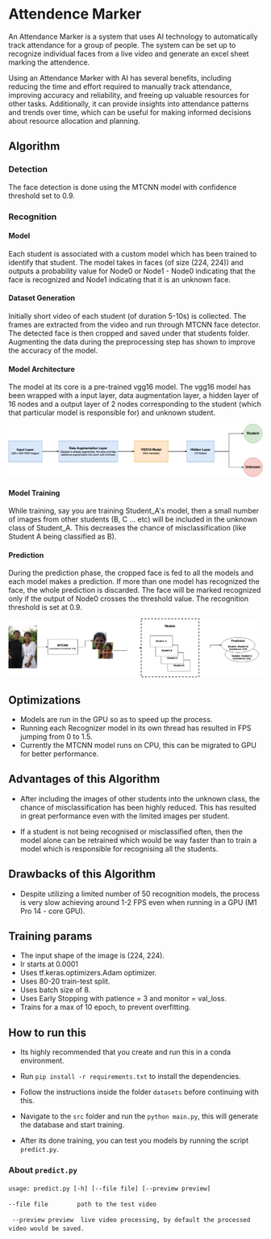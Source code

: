 # Attendence Marker
An Attendance Marker is a system that uses AI technology to automatically track attendance for a group of people. The system can be set up to recognize individual faces from a live video and generate an excel sheet marking the attendence.

Using an Attendance Marker with AI has several benefits, including reducing the time and effort required to manually track attendance, improving accuracy and reliability, and freeing up valuable resources for other tasks. Additionally, it can provide insights into attendance patterns and trends over time, which can be useful for making informed decisions about resource allocation and planning.

## Algorithm

### Detection
The face detection is done using the MTCNN model with confidence threshold set to 0.9.

### Recognition

#### Model
Each student is associated with a custom model which has been trained to identify that student. The model takes in faces (of size (224, 224)) and outputs a probability value for Node0 or Node1 - Node0 indicating that the face is recognized and Node1 indicating that it is an unknown face.

#### Dataset Generation
Initially short video of each student (of duration 5-10s) is collected. The frames are extracted from the video and run through MTCNN face detector. The detected face is then cropped and saved under that students folder. Augmenting the data during the preprocessing step has shown to improve the accuracy of the model.

#### Model Architecture
The model at its core is a pre-trained vgg16 model. The vgg16 model has been wrapped with a input layer, data augmentation layer, a hidden layer of 16 nodes and a output layer of 2 nodes corresponding to the student (which that particular model is responsible for) and unknown student.

![Model Architecture](assets/Model.png)

#### Model Training
While training, say you are training Student_A's model, then a small number of images from other students (B, C ... etc) will be included in the unknown class of Student_A. This decreases the chance of misclassification (like Student A being classified as B).

#### Prediction
During the prediction phase, the cropped face is fed to all the models and each model makes a prediction. If more than one model has recognized the face, the whole prediction is discarded. The face will be marked recognized only if the output of Node0 crosses the threshold value. The recognition threshold is set at 0.9.

![Algorithm flow](assets/AlgoFlow.png)

## Optimizations
- Models are run in the GPU so as to speed up the process.
- Running each Recognizer model in its own thread has resulted in FPS jumping from 0 to 1.5.
- Currently the MTCNN model runs on CPU, this can be migrated to GPU for better performance.

## Advantages of this Algorithm
- After including the images of other students into the unknown class, the chance of misclassification has been highly reduced. This has resulted in great performance even with the limited images per student.

- If a student is not being recognised or misclassified often, then the model alone can be retrained which would be way faster than to train a model which is responsible for recognising all the students.
    
## Drawbacks of this Algorithm
- Despite utilizing a limited number of 50 recognition models, the process is very slow achieving around 1-2 FPS even when running in a GPU (M1 Pro 14 - core GPU).

## Training params
- The input shape of the image is (224, 224).
- lr starts at 0.0001
- Uses tf.keras.optimizers.Adam optimizer.
- Uses 80-20 train-test split.
- Uses batch size of 8.
- Uses Early Stopping with patience = 3 and monitor = val_loss.
- Trains for a max of 10 epoch, to prevent overfitting.

## How to run this

- Its highly recommended that you create and run this in a conda environment.

- Run `pip install -r requirements.txt` to install the dependencies.

- Follow the instructions inside the folder `datasets` before continuing with this.

- Navigate to the `src` folder and run the `python main.py`, this will generate the database and start training.

- After its done training, you can test you models by running the script `predict.py`.

### About `predict.py`

`usage: predict.py [-h] [--file file] [--preview preview]`

  `--file file        path to the test video`

 ` --preview preview  live video processing, by default the processed video would be saved.`